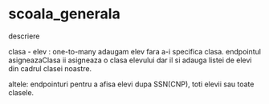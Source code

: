 # scoala_generala

descriere

clasa - elev : one-to-many
adaugam elev fara a-i specifica clasa. endpointul asigneazaClasa ii asigneaza o clasa elevului dar il si adauga listei de elevi din cadrul clasei noastre.

altele:
endpointuri pentru a afisa elevi dupa SSN(CNP), toti elevii sau toate clasele.
